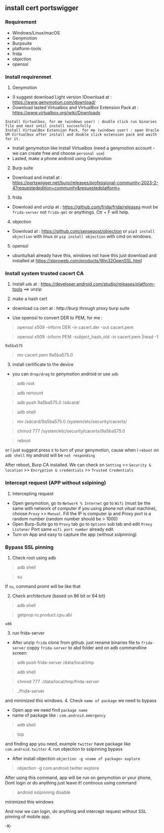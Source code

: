 ## install cert portswigger

###  Requirement
-   Windows/Linux/macOS
-   Genymotion
-   Burpsuite
-   platform-tools
-   frida
-   objection
-   openssl

### Install requirenmet
1.  Genymotion 
-   (I suggest download Light version )Download at : https://www.genymotion.com/download/
-   Download lasted Virtualbox and VirtualBox Extension Pack at : https://www.virtualbox.org/wiki/Downloads
```
Install Virtualbox, for me (windows user) : double click run binaries file and next until install succesfully
Install VirtualBox Extension Pack, for me (windows user) : open Oracle VM Virtualbox after install and double click extension pack and waith for it.
``` 
-   Install genymotion like Install Virtualbox (need a genymotion account - we can create free and choose `personal use`)
-   Lasted, make a phone android using Genymotion
2.  Burp suite
-   Download and install at : https://portswigger.net/burp/releases/professional-community-2023-2-4?requestededition=community&requestedplatform=
3.  frida 
-   Download and unzip at : https://github.com/frida/frida/releases must be `frida-server` not `frida-qml` or anythings. Ctr + F will help.
4.  objection
-   Download at : https://github.com/sensepost/objection or `pip3 install objection` with linux or `pip install objection` with cmd on windows.
5.  openssl 
-   ubuntu/kali already have this, windows not have this just download and installed at https://slproweb.com/products/Win32OpenSSL.html

### Install system trusted cacert CA
1.  install `adb` at : https://developer.android.com/studio/releases/platform-tools ==> unzip 

2.  make a hash cert 
-   download ca cert at : http://burp through proxy burp suite

-   Use openssl to convert DER to PEM, for me :

> openssl x509 -inform DER -in cacert.der -out cacert.pem

> openssl x509 -inform PEM -subject_hash_old -in cacert.pem |head -1

`9a5ba575`

>mv cacert.pem 9a5ba575.0 

3.  install certificate to the device
-   you can `drop/drag` to genymotion android or use `adb`
>   adb root

>   adb remount

>   adb push 9a5ba575.0 /sdcard/

>   adb shell

>   mv /sdcard/9a5ba575.0 /system/etc/security/cacerts/

>   chmod 777 /system/etc/security/cacerts/9a5ba575.0

>   reboot

or I just suggest press `X` to turn of your genymotion, cause when i `reboot` on `adb shell` my android will be `not responding`

After reboot, Burp CA installed. We can check on `Setting` >> `Security & location` >> `Encryption & credentials` >> `Trusted Credentials`

### Intercept request (APP without sslpining)
1.  Intercepting request
-   Open genymotion, go to `Network % Internet` go to `Wifi` (must be the same with network of computer if you using phone not vitual machine), choose `Proxy` >> `Manual`. Fill the IP is computer ip and Proxy port is a random number (random number should be > 1000)
-   Open Burp-Suite go to `Proxy` tab go to `Options` sub tab and edit `Proxy Listener` Port same `wifi port number` already edit
-   Turn on App and easy to capture the app (without sslpinning)

### Bypass SSL pinning
1.  Check root using adb
>   adb shell

>   su

If `su`, command promt will be like that

2.  Check architecture (based on 86 bit or 64 bit)

>   adb shell

>   getprop ro.product.cpu.abi

`x86`

3.  run frida-server 
-   After unzip `frida` clone from github. just rename binaries file to `frida-server` coppy `frida-server` to abd folder and on adb commandline screen: 
>   adb push frida-server /data/local/tmp 

>   adb shell

>   chmod 777 ./data/local/tmp/frida-server

>   ./frida-server

and minimized this windows.
4.  Check `name of package` we need to bypass
-   Open app we need find `package name`
-   name of package like : `com.android.emergency` 
>   adb shell

>   top

and finding app you need, example `twitter` have package like `com.android.twitter`
4.  run objection to sslpinning bypass
-   After install objection `objection -g <name of package> explore`
>   objection -g com.android.twitter explore

After using this command, app will be run on genymotion or your phone, Dont login or do anything just leave it!
continous using command

>   android sslpinning disable

minimized this windows

And now we can login, do anything and intercept request without SSL pinning of mobile app.


-K-


